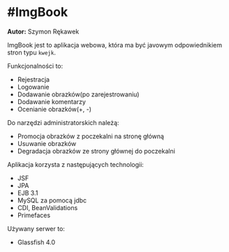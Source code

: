 #ImgBook
=======

**Autor:** Szymon Rękawek 

ImgBook jest to aplikacja webowa, która ma być javowym odpowiednikiem stron typu `kwejk`. 

Funkcjonalności to:
* Rejestracja
* Logowanie
* Dodawanie obrazków(po zarejestrowaniu)
* Dodawanie komentarzy
* Ocenianie obrazków(+, -)

Do narzędzi administratorskich należą:
* Promocja obrazków z poczekalni na stronę główną
* Usuwanie obrazków
* Degradacja obrazków ze strony głównej do poczekalni

Aplikacja korzysta z następujących technologii:
* JSF
* JPA
* EJB 3.1
* MySQL za pomocą jdbc
* CDI, BeanValidations
* Primefaces

Używany serwer to:
* Glassfish 4.0
